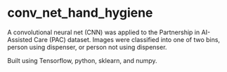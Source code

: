 # conv_net_hand_hygiene

A convolutional neural net (CNN) was applied to the Partnership in AI-Assisted Care (PAC) dataset. Images were classified into one of two bins, person using dispenser, or person not using dispenser.

Built using Tensorflow, python, sklearn, and numpy.
